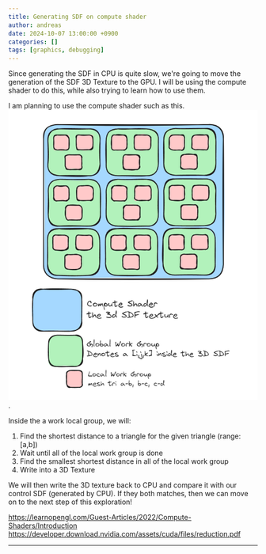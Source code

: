 ```yaml
---
title: Generating SDF on compute shader 
author: andreas
date: 2024-10-07 13:00:00 +0900
categories: []
tags: [graphics, debugging]
---
```

Since generating the SDF in CPU is quite slow, we're going to move the generation of the SDF 3D Texture to the GPU. I will be using the compute shader to do this, while also trying to learn how to use them.

I am planning to use the compute shader such as this.
![Debugging](../assets/img/post_img/2024-10-07-sdf-generate-on-compute-shader/worksplit.png).

Inside the a work local group, we will:
1. Find the shortest distance to a triangle for the given triangle (range: [a,b])
2. Wait until all of the local work group is done
3. Find the smallest shortest distance in all of the local work group
4. Write into a 3D Texture

We will then write the 3D texture back to CPU and compare it with our control SDF (generated by CPU). If they both matches, then we can move on to the next step of this exploration!

https://learnopengl.com/Guest-Articles/2022/Compute-Shaders/Introduction
https://developer.download.nvidia.com/assets/cuda/files/reduction.pdf

---
